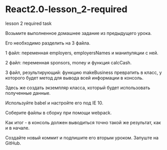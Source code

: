 # React2.0-lesson_2-required
lesson 2 required task

Возьмите выполненное домашнее задание из предыдущего урока. 



Его необходимо разделить на 3 файла.



1 файл: переменная employers, employersNames и манипуляции с ней.

2 файл: переменная sponsors, money и функция calcCash.

3 файл, результирующий: функцию makeBusiness превратить в класс, у которого будет метод для вывода всей информации в консоль.

 Здесь же создать экземпляр класса, который будет использовать полученные данные.





Используйте babel и настройте его под IE 10.



Соберите файлы в сборку при помощи webpack.

Как итог - в консоль должен выводиться точно такой же результат, как и в начале. 



Создайте новый коммит и подпишите его вторым уроком. Запуште на GitHub.